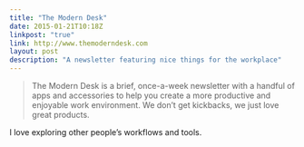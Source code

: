 ```yaml
---
title: "The Modern Desk"
date: 2015-01-21T10:18Z
linkpost: "true"
link: http://www.themoderndesk.com
layout: post
description: "A newsletter featuring nice things for the workplace"
---
```


> The Modern Desk is a brief, once-a-week newsletter with a handful of apps and accessories to help you create a more productive and enjoyable work environment. We don’t get kickbacks, we just love great products.

I love exploring other people’s workflows and tools.